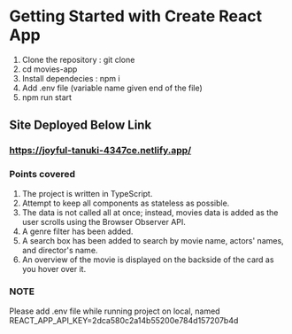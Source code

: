 # Getting Started with Create React App

1. Clone the repository : git clone
2. cd movies-app
3. Install dependecies : npm i
4. Add .env file (variable name given end of the file)
5. npm run start

## Site Deployed Below Link

### https://joyful-tanuki-4347ce.netlify.app/

### Points covered

1. The project is written in TypeScript.
2. Attempt to keep all components as stateless as possible.
3. The data is not called all at once; instead, movies data is added as the user scrolls using the Browser Observer API.
4. A genre filter has been added.
5. A search box has been added to search by movie name, actors' names, and director's name.
6. An overview of the movie is displayed on the backside of the card as you hover over it.

### NOTE

Please add .env file while running project on local, named REACT_APP_API_KEY=2dca580c2a14b55200e784d157207b4d 
